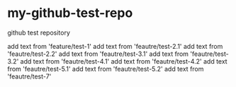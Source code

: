 # my-github-test-repo
github test repository

add text from 'feature/test-1'
add text from 'feautre/test-2.1'
add text from 'feautre/test-2.2'
add text from 'feautre/test-3.1'
add text from 'feautre/test-3.2'
add text from 'feautre/test-4.1'
add text from 'feautre/test-4.2'
add text from 'feautre/test-5.1'
add text from 'feautre/test-5.2'
add text from 'feautre/test-7'
